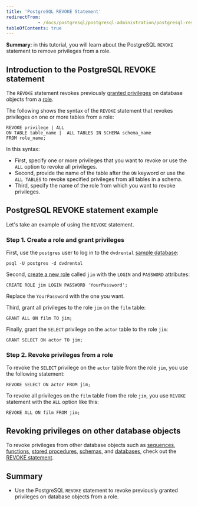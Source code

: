 ```yaml
---
title: 'PostgreSQL REVOKE Statement'
redirectFrom: 
            - /docs/postgresql/postgresql-administration/postgresql-revoke
tableOfContents: true
---
```


**Summary**: in this tutorial, you will learn about the PostgreSQL `REVOKE` statement to remove privileges from a role.

## Introduction to the PostgreSQL REVOKE statement

The `REVOKE` statement revokes previously [granted privileges](/docs/postgresql/postgresql-administration/postgresql-grant) on database objects from a [role](https://www.postgresqltutorial.com/postgresql-administration/postgresql-roles/).

The following shows the syntax of the `REVOKE` statement that revokes privileges on one or more tables from a role:

```
REVOKE privilege | ALL
ON TABLE table_name |  ALL TABLES IN SCHEMA schema_name
FROM role_name;
```

In this syntax:

- First, specify one or more privileges that you want to revoke or use the `ALL` option to revoke all privileges.
- Second, provide the name of the table after the `ON` keyword or use the `ALL TABLES` to revoke specified privileges from all tables in a schema.
- Third, specify the name of the role from which you want to revoke privileges.

## PostgreSQL REVOKE statement example

Let's take an example of using the `REVOKE` statement.

### Step 1. Create a role and grant privileges

First, use the `postgres` user to log in to the `dvdrental` [sample database](/docs/postgresql/postgresql-getting-started/postgresql-sample-database):

```
psql -U postgres -d dvdrental
```

Second, [create a new role](https://www.postgresqltutorial.com/postgresql-administration/postgresql-roles/) called `jim` with the `LOGIN` and `PASSWORD` attributes:

```
CREATE ROLE jim LOGIN PASSWORD 'YourPassword';
```

Replace the `YourPassword` with the one you want.

Third, grant all privileges to the role `jim` on the `film` table:

```
GRANT ALL ON film TO jim;
```

Finally, grant the `SELECT` privilege on the `actor` table to the role `jim`:

```
GRANT SELECT ON actor TO jim;
```

### Step 2. Revoke privileges from a role

To revoke the `SELECT` privilege on the `actor` table from the role `jim`, you use the following statement:

```
REVOKE SELECT ON actor FROM jim;
```

To revoke all privileges on the `film` table from the role `jim`, you use `REVOKE` statement with the `ALL` option like this:

```
REVOKE ALL ON film FROM jim;
```

## Revoking privileges on other database objects

To revoke privileges from other database objects such as [sequences](/docs/postgresql/postgresql-sequences), [functions](/docs/postgresql/postgresql-functions), [stored procedures](https://www.postgresqltutorial.com/postgresql-plpgsql/postgresql-create-procedure/), [schemas](https://www.postgresqltutorial.com/postgresql-administration/postgresql-schema/), and [databases](https://www.postgresqltutorial.com/postgresql-administration/postgresql-create-database/), check out the [REVOKE statement](https://www.postgresql.org/docs/currentsql-revoke.html).

## Summary

- Use the PostgreSQL `REVOKE` statement to revoke previously granted privileges on database objects from a role.
